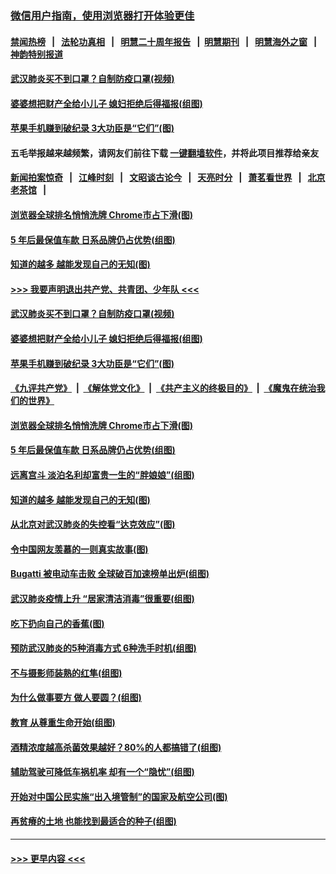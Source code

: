 ### [微信用户指南，使用浏览器打开体验更佳](https://github.com/gfw-breaker/banned-news1/blob/master/indexes/wechat-guide.md?t=0)
#### [禁闻热榜](热点新闻.md?t=0)  &nbsp;&nbsp;|&nbsp;&nbsp; [法轮功真相](https://github.com/gfw-breaker/truth/blob/master/README.md?t=0) &nbsp;&nbsp;|&nbsp;&nbsp; [明慧二十周年报告](https://github.com/gfw-breaker/mh-reports/blob/master/README.md?t=0) &nbsp;&nbsp;|&nbsp;&nbsp;[明慧期刊](https://github.com/gfw-breaker/mh-qikan) &nbsp;&nbsp;|&nbsp;&nbsp; [明慧海外之窗](https://github.com/gfw-breaker/mh-news/blob/master/README.md?t=0) &nbsp;&nbsp;|&nbsp;&nbsp; [神韵特别报道](https://github.com/gfw-breaker/mh-news/blob/master/shenyun.md?t=0)
#### [武汉肺炎买不到口罩？自制防疫口罩(视频)](../pages/p8/921964.md?t=02051901) 
#### [婆婆想把财产全给小儿子 媳妇拒绝后得福报(组图)](../pages/p8/921931.md?t=02051901) 
#### [苹果手机赚到破纪录 3大功臣是“它们”(图)](../pages/p8/921924.md?t=02051901) 
#### 五毛举报越来越频繁，请网友们前往下载 [一键翻墙软件](https://github.com/gfw-breaker/ssr-accounts)，并将此项目推荐给亲友
#### [新闻拍案惊奇](https://github.com/gfw-breaker/banned-news1/blob/master/pages/link4.md) &nbsp;&nbsp;|&nbsp;&nbsp; [江峰时刻](https://github.com/gfw-breaker/banned-news1/blob/master/pages/link4.md) &nbsp;&nbsp;|&nbsp;&nbsp; [文昭谈古论今](https://github.com/gfw-breaker/banned-news1/blob/master/pages/link4.md) &nbsp;&nbsp;|&nbsp;&nbsp; [天亮时分](https://github.com/gfw-breaker/banned-news1/blob/master/pages/link4.md) &nbsp;&nbsp;|&nbsp;&nbsp; [萧茗看世界](https://github.com/gfw-breaker/banned-news1/blob/master/pages/link4.md) &nbsp;&nbsp;|&nbsp;&nbsp; [北京老茶馆](https://github.com/gfw-breaker/banned-news1/blob/master/pages/link4.md) &nbsp;&nbsp;|&nbsp;&nbsp; 
#### [浏览器全球排名悄悄洗牌 Chrome市占下滑(图)](../pages/p8/921920.md?t=02051901) 
#### [5 年后最保值车款 日系品牌仍占优势(组图)](../pages/p8/921907.md?t=02051901) 
#### [知道的越多 越能发现自己的无知(图)](../pages/p8/921802.md?t=02051901) 
#### [>>> 我要声明退出共产党、共青团、少年队 <<<](https://github.com/begood0513/goodnews/blob/master/quit/letter.md) 
#### [武汉肺炎买不到口罩？自制防疫口罩(视频)](../pages/p8/921964.md?t=02051901) 
#### [婆婆想把财产全给小儿子 媳妇拒绝后得福报(组图)](../pages/p8/921931.md?t=02051901) 
#### [苹果手机赚到破纪录 3大功臣是“它们”(图)](../pages/p8/921924.md?t=02051901) 
#### [《九评共产党》](https://github.com/begood0513/9ping.md/blob/master/README.md) &nbsp;|&nbsp; [《解体党文化》](../../../../jtdwh.md/blob/master/README.md)  &nbsp;|&nbsp; [《共产主义的终极目的》](../../../../gczydzjmd.md/blob/master/README.md) &nbsp;|&nbsp; [《魔鬼在统治我们的世界》](../../../../mgztzwmdsj.md/blob/master/README.md) 
#### [浏览器全球排名悄悄洗牌 Chrome市占下滑(图)](../pages/p8/921920.md?t=02051901) 
#### [5 年后最保值车款 日系品牌仍占优势(组图)](../pages/p8/921907.md?t=02051901) 
#### [远离宫斗 淡泊名利却富贵一生的“胖娘娘”(组图)](../pages/p8/921906.md?t=02051901) 
#### [知道的越多 越能发现自己的无知(图)](../pages/p8/921802.md?t=02051901) 
#### [从北京对武汉肺炎的失控看“达克效应”(图)](../pages/p8/921773.md?t=02051901) 
#### [令中国网友羡慕的一则真实故事(图)](../pages/p8/921143.md?t=02051901) 
#### [Bugatti 被电动车击败 全球破百加速榜单出炉(组图)](../pages/p8/921716.md?t=02051901) 
#### [武汉肺炎疫情上升 “居家清洁消毒”很重要(组图)](../pages/p8/921693.md?t=02051901) 
#### [吃下扔向自己的香蕉(图)](../pages/p8/921375.md?t=02051901) 
#### [预防武汉肺炎的5种消毒方式 6种洗手时机(组图)](../pages/p8/921571.md?t=02051901) 
#### [不与摄影师装熟的红隼(组图)](../pages/p8/921356.md?t=02051901) 
#### [为什么做事要方 做人要圆？(组图)](../pages/p8/921380.md?t=02051901) 
#### [教育 从尊重生命开始(组图)](../pages/p8/921361.md?t=02051901) 
#### [酒精浓度越高杀菌效果越好？80%的人都搞错了(组图)](../pages/p8/921322.md?t=02051901) 
#### [辅助驾驶可降低车祸机率 却有一个“隐忧”(组图)](../pages/p8/921302.md?t=02051901) 
#### [开始对中国公民实施“出入境管制”的国家及航空公司(图)](../pages/p8/921386.md?t=02051901) 
#### [再贫瘠的土地 也能找到最适合的种子(组图)](../pages/p8/921346.md?t=02051901) 

----
#### [ >>> 更早内容 <<< ](../indexes/p8-earlier.md)
